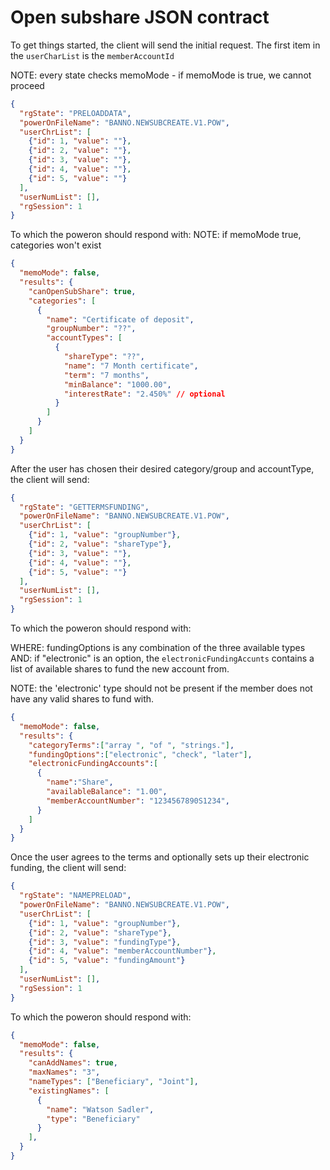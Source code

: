 # Open subshare JSON contract

To get things started, the client will send the initial request.
The first item in the `userCharList` is the `memberAccountId`

NOTE: every state checks memoMode - if memoMode is true, we cannot proceed

```json
{
  "rgState": "PRELOADDATA",
  "powerOnFileName": "BANNO.NEWSUBCREATE.V1.POW",
  "userChrList": [
    {"id": 1, "value": ""},
    {"id": 2, "value": ""},
    {"id": 3, "value": ""},
    {"id": 4, "value": ""},
    {"id": 5, "value": ""}
  ],
  "userNumList": [],
  "rgSession": 1
}
```

To which the poweron should respond with:
NOTE: if memoMode true, categories won't exist

```json
{
  "memoMode": false,
  "results": {
    "canOpenSubShare": true,
    "categories": [
      {
        "name": "Certificate of deposit",
        "groupNumber": "??",
        "accountTypes": [
          {
            "shareType": "??",
            "name": "7 Month certificate",
            "term": "7 months",
            "minBalance": "1000.00",
            "interestRate": "2.450%" // optional
          }
        ]
      }
    ]
  }
}
```

After the user has chosen their desired category/group and accountType, the client will send:

```json
{
  "rgState": "GETTERMSFUNDING",
  "powerOnFileName": "BANNO.NEWSUBCREATE.V1.POW",
  "userChrList": [
    {"id": 1, "value": "groupNumber"},
    {"id": 2, "value": "shareType"},
    {"id": 3, "value": ""},
    {"id": 4, "value": ""},
    {"id": 5, "value": ""}
  ],
  "userNumList": [],
  "rgSession": 1
}
```

To which the poweron should respond with:

WHERE: fundingOptions is any combination of the three available types
AND: if "electronic" is an option, the `electronicFundingAccunts` contains a list of available shares to fund the new account from.

NOTE: the 'electronic' type should not be present if the member does not have any valid shares to fund with.

```json
{
  "memoMode": false,
  "results": {
    "categoryTerms":["array ", "of ", "strings."],
    "fundingOptions":["electronic", "check", "later"],
    "electronicFundingAccounts":[
      {
        "name":"Share",
        "availableBalance": "1.00",
        "memberAccountNumber": "1234567890S1234",
      }
    ]
  }
}
```

Once the user agrees to the terms and optionally sets up their electronic funding, the client will send:

```json
{
  "rgState": "NAMEPRELOAD",
  "powerOnFileName": "BANNO.NEWSUBCREATE.V1.POW",
  "userChrList": [
    {"id": 1, "value": "groupNumber"},
    {"id": 2, "value": "shareType"},
    {"id": 3, "value": "fundingType"},
    {"id": 4, "value": "memberAccountNumber"},
    {"id": 5, "value": "fundingAmount"}
  ],
  "userNumList": [],
  "rgSession": 1
}
```

To which the poweron should respond with:

```json
{
  "memoMode": false,
  "results": {
    "canAddNames": true,
    "maxNames": "3",
    "nameTypes": ["Beneficiary", "Joint"],
    "existingNames": [
      {
        "name": "Watson Sadler",
        "type": "Beneficiary"
      }
    ],
  }
}
```
